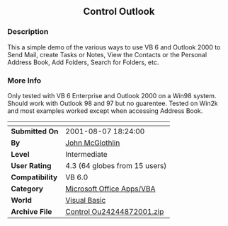 ﻿<div align="center">

## Control Outlook


</div>

### Description

This a simple demo of the various ways to use VB 6 and Outlook 2000 to Send Mail, create Tasks or Notes, View the Contacts or the Personal Address Book, Add Folders, Search for Folders, etc.
 
### More Info
 
Only tested with VB 6 Enterprise and Outlook 2000 on a Win98 system. Should work with Outlook 98 and 97 but no guarentee. Tested on Win2k and most examples worked except when accessing Address Book.


<span>             |<span>
---                |---
**Submitted On**   |2001-08-07 18:24:00
**By**             |[John McGlothlin](https://github.com/Planet-Source-Code/PSCIndex/blob/master/ByAuthor/john-mcglothlin.md)
**Level**          |Intermediate
**User Rating**    |4.3 (64 globes from 15 users)
**Compatibility**  |VB 6\.0
**Category**       |[Microsoft Office Apps/VBA](https://github.com/Planet-Source-Code/PSCIndex/blob/master/ByCategory/microsoft-office-apps-vba__1-42.md)
**World**          |[Visual Basic](https://github.com/Planet-Source-Code/PSCIndex/blob/master/ByWorld/visual-basic.md)
**Archive File**   |[Control Ou24244872001\.zip](https://github.com/Planet-Source-Code/john-mcglothlin-control-outlook__1-25948/archive/master.zip)








